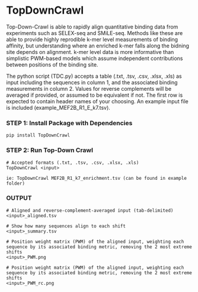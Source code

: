# TopDownCrawl

Top-Down-Crawl is able to rapidly align quantitative binding data from experiments such as SELEX-seq and SMiLE-seq. Methods like these are able to provide highly reprodible k-mer level measurements of binding affinity, but understanding where an enriched k-mer falls along the bidning site depends on alignment. k-mer level data is more informative than simplistic PWM-based models which assume independent contributions between positions of the binding site.

The python script (TDC.py) accepts a table (.txt, .tsv, .csv, .xlsx, .xls) as input including the sequences in column 1, and the associated binding measurements in column 2. Values for reverse complements will be averaged if provided, or assumed to be equivalent if not. The first row is expected to contain header names of your choosing. An example input file is included (example_MEF2B_R1_E_k7.tsv).


### STEP 1: Install Package with Dependencies

`pip install TopDownCrawl`

### STEP 2: Run Top-Down Crawl
```
# Accepted formats (.txt, .tsv, .csv, .xlsx, .xls)
TopDownCrawl <input>

ie: TopDownCrawl MEF2B_R1_k7_enrichment.tsv (can be found in example folder)
```

### OUTPUT
```
# Aligned and reverse-complement-averaged input (tab-delimited)
<input>_aligned.tsv

# Show how many sequences align to each shift
<input>_summary.tsv    

# Position weight matrix (PWM) of the aligned input, weighting each sequence by its associated binding metric, removing the 2 most extreme shifts 
<input>_PWM.png        

# Position weight matrix (PWM) of the aligned input, weighting each sequence by its associated binding metric, removing the 2 most extreme shifts 
<input>_PWM_rc.png
```
